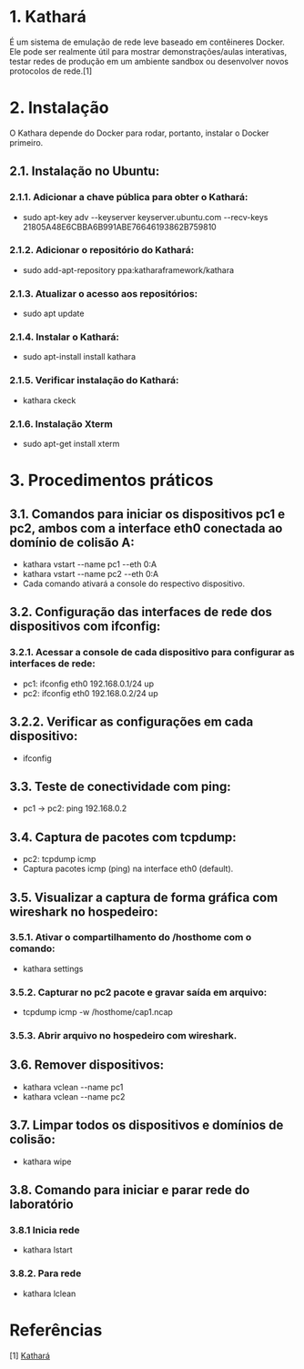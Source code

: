 # 1. Kathará
É um sistema de emulação de rede leve baseado em contêineres Docker. Ele pode ser realmente útil para mostrar demonstrações/aulas interativas, testar redes de produção em um ambiente sandbox ou desenvolver novos protocolos de rede.[1] 

# 2. Instalação
O Kathara depende do Docker para rodar, portanto, instalar o Docker primeiro.

## 2.1. Instalação no Ubuntu:
### 2.1.1. Adicionar a chave pública para obter o Kathará: 
- sudo apt-key adv --keyserver keyserver.ubuntu.com --recv-keys 21805A48E6CBBA6B991ABE76646193862B759810
### 2.1.2. Adicionar o repositório do Kathará:
- sudo add-apt-repository ppa:katharaframework/kathara
### 2.1.3. Atualizar o acesso aos repositórios:
- sudo apt update
### 2.1.4. Instalar o Kathará:
- sudo apt-install install kathara
### 2.1.5. Verificar instalação do Kathará:
- kathara ckeck 
### 2.1.6. Instalação Xterm
- sudo apt-get install xterm

# 3. Procedimentos práticos
## 3.1. Comandos para iniciar os dispositivos pc1 e pc2, ambos com a interface eth0 conectada ao domínio de colisão A:
- kathara vstart --name pc1 --eth 0:A
- kathara vstart --name pc2 --eth 0:A
- Cada comando ativará a console do respectivo dispositivo.
## 3.2. Configuração das interfaces de rede dos dispositivos com ifconfig:
### 3.2.1. Acessar a console de cada dispositivo para configurar as interfaces de rede:
- pc1: ifconfig eth0 192.168.0.1/24 up
- pc2: ifconfig eth0 192.168.0.2/24 up
## 3.2.2. Verificar as configurações em cada dispositivo:
- ifconfig
## 3.3. Teste de conectividade com ping:
- pc1 -> pc2: ping 192.168.0.2
## 3.4. Captura de pacotes com tcpdump:
- pc2: tcpdump icmp
- Captura pacotes icmp (ping) na interface eth0 (default).
## 3.5. Visualizar a captura de forma gráfica com wireshark no hospedeiro:
### 3.5.1. Ativar o compartilhamento do /hosthome com o comando:
- kathara settings
### 3.5.2. Capturar no pc2 pacote e gravar saída em arquivo:
- tcpdump icmp -w /hosthome/cap1.ncap
### 3.5.3. Abrir arquivo no hospedeiro com wireshark.
## 3.6. Remover dispositivos:
- kathara vclean --name pc1
- kathara vclean --name pc2
## 3.7. Limpar todos os dispositivos e domínios de colisão:
- kathara wipe
## 3.8. Comando para iniciar e parar rede do laboratório
### 3.8.1 Inicia rede
- kathara lstart
### 3.8.2. Para rede
- kathara lclean

# Referências
[1] [Kathará](https://github.com/KatharaFramework/Kathara)
